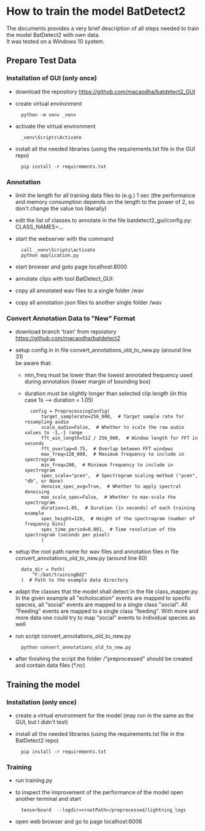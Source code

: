 # How to train the model BatDetect2

The documents provides a very brief description of all steps needed to train the model BatDetect2 with own data.  
It was tested on a Windows 10 system.

## Prepare Test Data

### Installation of GUI (only once)

- download the repository https://github.com/macaodha/batdetect2_GUI
- create virtual environment 

		python -m venv _venv
- activate the virtual environment

		_venv\Scripts\Activate

- install all the needed libraries (using the requirements.txt file in the GUI repo)

		pip install -r requirements.txt

### Annotation

- limit the length for all training data files to (e.g.) 1 sec (the performance and memory consumption depends on the length to the power of 2, so don't change the value too liberally)
	  
- edit the list of classes to annotate in the file batdetect2_gui/config.py: CLASS_NAMES=...
- start the webserver with the command 

        call _venv\Scripts\activate
        python application.py

- start browser and goto page localhost:8000
- annotate clips with tool BatDetect_GUI:
- copy all annotated wav files to a single folder  <somepath>/wav
- copy all annotation json files to another single folder <somepath>/wav

### Convert Annotation Data to "New" Format

- download branch 'train' from repoistory https://github.com/macaodha/batdetect2
- setup config in in file convert_annotations_old_to_new.py (around line 31)<br>
  be aware that:
	- min_freq must be lower than the lowest annotated frequency used during annotation (lower margin of bounding box)
	- duration must be slightly longer than selected clip length (in this case 1s --> duration = 1.05)

			config = PreprocessingConfig(
				target_samplerate=256_000,  # Target sample rate for resampling audio
				scale_audio=False,  # Whether to scale the raw audio values to -1,-1 range
				fft_win_length=512 / 256_000,  # Window length for FFT in seconds
				fft_overlap=0.75,  # Overlap between FFT windows
				max_freq=120_000,  # Maximum frequency to include in spectrogram
				min_freq=200,  # Minimum frequency to include in spectrogram
				spec_scale="pcen",  # Spectrogram scaling method ("pcen", "db", or None)
				denoise_spec_avg=True,  # Whether to apply spectral denoising
				max_scale_spec=False,  # Whether to max-scale the spectrogram
				duration=1.05,  # Duration (in seconds) of each training example
				spec_height=128,  # Height of the spectrogram (number of frequency bins)
				spec_time_period=0.001,  # Time resolution of the spectrogram (seconds per pixel)
    			)			
	
- setup the root path name for wav files and annotation files in file convert_annotations_old_to_new.py (around line 60)

		data_dir = Path(
			"F:/bat/trainingBd2"
		)  # Path to the example data directory

- adapt the classes that the model shall detect in the file class_mapper.py. <br> In the given example all "echolocation" events are mapped to specfic species, all "social" events are mapped to a single class "social". All "Feeding" events are mapped to a single class "feeding". With more and more data one could try to map "social" events to individual species as well
		
- run script convert_annotations_old_to_new.py
	
		python convert_annotations_old_to_new.py
	
- after finishing the script the folder <selectedRootPath>/"preprocessed" should be created and contain data files (*.nc)


## Training the model

### Installation (only once)

- create a virtual environment for the model (may run in the same as the GUI, but I didn't test)
- install all the needed libraries (using the requirements.txt file in the BatDetect2 repo)

		pip install -r requirements.txt

### Training

- run training.py 
- to inspect the improvement of the performance of the model open another terminal and start

		tensorboard  --logdir=<rootPath>/preprocessed/lightning_logs
		
- open web browser and go to page localhost:6006

 
